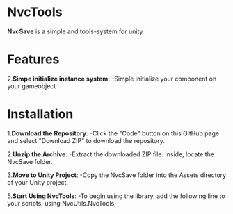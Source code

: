 # NvcTools
__NvcSave__ is a simple and tools-system for unity

# Features

2.__Simpe initialize instance system__:
-Simple initialize your component on your gameobject
# Installation

1.__Download the Repository__:
-Click the "Code" button on this GitHub page and select "Download ZIP" to download the repository.

2.__Unzip the Archive__:
-Extract the downloaded ZIP file. Inside, locate the NvcSave folder.

3.__Move to Unity Project__:
-Copy the NvcSave folder into the Assets directory of your Unity project.

5.__Start Using NvcTools__:
-To begin using the library, add the following line to your scripts:
using NvcUtils.NvcTools;
